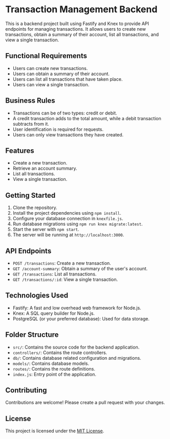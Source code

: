 # Transaction Management Backend

This is a backend project built using Fastify and Knex to provide API endpoints for managing transactions. It allows users to create new transactions, obtain a summary of their account, list all transactions, and view a single transaction.

## Functional Requirements

- Users can create new transactions.
- Users can obtain a summary of their account.
- Users can list all transactions that have taken place.
- Users can view a single transaction.

## Business Rules

- Transactions can be of two types: credit or debit.
- A credit transaction adds to the total amount, while a debit transaction subtracts from it.
- User identification is required for requests.
- Users can only view transactions they have created.

## Features

- Create a new transaction.
- Retrieve an account summary.
- List all transactions.
- View a single transaction.

## Getting Started

1. Clone the repository.
2. Install the project dependencies using `npm install`.
3. Configure your database connection in `knexfile.js`.
4. Run database migrations using `npm run knex migrate:latest`.
5. Start the server with `npm start`.
6. The server will be running at `http://localhost:3000`.

## API Endpoints

- `POST /transactions`: Create a new transaction.
- `GET /account-summary`: Obtain a summary of the user's account.
- `GET /transactions`: List all transactions.
- `GET /transactions/:id`: View a single transaction.

## Technologies Used

- Fastify: A fast and low overhead web framework for Node.js.
- Knex: A SQL query builder for Node.js.
- PostgreSQL (or your preferred database): Used for data storage.

## Folder Structure

  - `src/`: Contains the source code for the backend application.
  - `controllers/`: Contains the route controllers.
  - `db/`: Contains database related configuration and migrations.
  - `models/`: Contains database models.
  - `routes/`: Contains the route definitions.
  - `index.js`: Entry point of the application.

## Contributing

Contributions are welcome! Please create a pull request with your changes.

## License

This project is licensed under the [MIT License](LICENSE).
